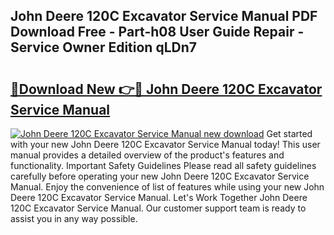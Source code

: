 ## John Deere 120C Excavator Service Manual PDF Download Free - Part-h08 User Guide Repair - Service Owner Edition qLDn7

# <h2><a href="http://bc91313.oget.top/?id=John+Deere+120C+Excavator+Service+Manual">🔗Download New 👉🔴 John Deere 120C Excavator Service Manual</a></h2>

[![John Deere 120C Excavator Service Manual new download](https://i.imgur.com/5g1atiW.png)](http://bc91313.oget.top/?id=John+Deere+120C+Excavator+Service+Manual)
Get started with your new John Deere 120C Excavator Service Manual today! This user manual provides a detailed overview of the product's features and functionality. Important Safety Guidelines Please read all safety guidelines carefully before operating your new John Deere 120C Excavator Service Manual. Enjoy the convenience of list of features while using your new John Deere 120C Excavator Service Manual. Let's Work Together John Deere 120C Excavator Service Manual. Our customer support team is ready to assist you in any way possible.
